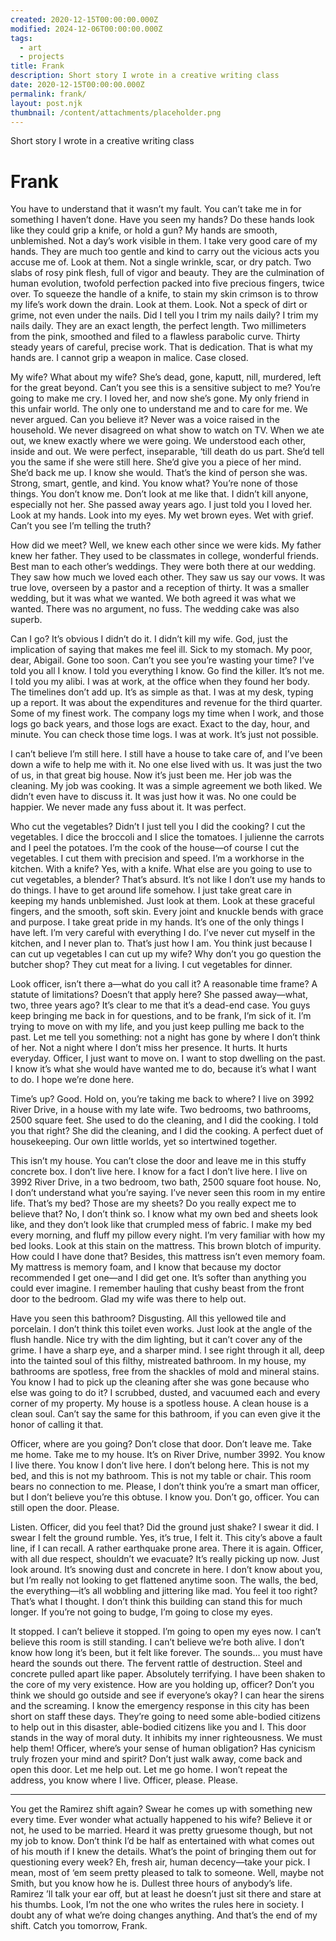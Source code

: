 ```yaml
---
created: 2020-12-15T00:00:00.000Z
modified: 2024-12-06T00:00:00.000Z
tags:
  - art
  - projects
title: Frank
description: Short story I wrote in a creative writing class
date: 2020-12-15T00:00:00.000Z
permalink: frank/
layout: post.njk
thumbnail: /content/attachments/placeholder.png
---
```


Short story I wrote in a creative writing class

# Frank

You have to understand that it wasn’t my fault. You can’t take me in for something I haven’t done. Have you seen my hands? Do these hands look like they could grip a knife, or hold a gun? My hands are smooth, unblemished. Not a day’s work visible in them. I take very good care of my hands. They are much too gentle and kind to carry out the vicious acts you accuse me of. Look at them. Not a single wrinkle, scar, or dry patch. Two slabs of rosy pink flesh, full of vigor and beauty. They are the culmination of human evolution, twofold perfection packed into five precious fingers, twice over. To squeeze the handle of a knife, to stain my skin crimson is to throw my life’s work down the drain. Look at them. Look. Not a speck of dirt or grime, not even under the nails. Did I tell you I trim my nails daily? I trim my nails daily. They are an exact length, the perfect length. Two millimeters from the pink, smoothed and filed to a flawless parabolic curve. Thirty steady years of careful, precise work. That is dedication. That is what my hands are. I cannot grip a weapon in malice. Case closed.

My wife? What about my wife? She’s dead, gone, kaputt, nill, murdered, left for the great beyond. Can’t you see this is a sensitive subject to me? You’re going to make me cry. I loved her, and now she’s gone. My only friend in this unfair world. The only one to understand me and to care for me. We never argued. Can you believe it? Never was a voice raised in the household. We never disagreed on what show to watch on TV. When we ate out, we knew exactly where we were going. We understood each other, inside and out. We were perfect, inseparable, ‘till death do us part. She’d tell you the same if she were still here. She’d give you a piece of her mind. She’d back me up. I know she would. That’s the kind of person she was. Strong, smart, gentle, and kind. You know what? You’re none of those things. You don’t know me. Don’t look at me like that. I didn’t kill anyone, especially not her. She passed away years ago. I just told you I loved her. Look at my hands. Look into my eyes. My wet brown eyes. Wet with grief. Can’t you see I’m telling the truth?

How did we meet? Well, we knew each other since we were kids. My father knew her father. They used to be classmates in college, wonderful friends. Best man to each other’s weddings. They were both there at our wedding. They saw how much we loved each other. They saw us say our vows. It was true love, overseen by a pastor and a reception of thirty. It was a smaller wedding, but it was what we wanted. We both agreed it was what we wanted. There was no argument, no fuss. The wedding cake was also superb.

Can I go? It’s obvious I didn’t do it. I didn’t kill my wife. God, just the implication of saying that makes me feel ill. Sick to my stomach. My poor, dear, Abigail. Gone too soon. Can’t you see you’re wasting your time? I’ve told you all I know. I told you everything I know. Go find the killer. It’s not me. I told you my alibi. I was at work, at the office when they found her body. The timelines don’t add up. It’s as simple as that. I was at my desk, typing up a report. It was about the expenditures and revenue for the third quarter. Some of my finest work. The company logs my time when I work, and those logs go back years, and those logs are exact. Exact to the day, hour, and minute. You can check those time logs. I was at work. It’s just not possible.

I can’t believe I’m still here. I still have a house to take care of, and I’ve been down a wife to help me with it. No one else lived with us. It was just the two of us, in that great big house. Now it’s just been me. Her job was the cleaning. My job was cooking. It was a simple agreement we both liked. We didn’t even have to discuss it. It was just how it was. No one could be happier. We never made any fuss about it. It was perfect.

Who cut the vegetables? Didn’t I just tell you I did the cooking? I cut the vegetables. I dice the broccoli and I slice the tomatoes. I julienne the carrots and I peel the potatoes. I’m the cook of the house—of course I cut the vegetables. I cut them with precision and speed. I’m a workhorse in the kitchen. With a knife? Yes, with a knife. What else are you going to use to cut vegetables, a blender? That’s absurd. It’s not like I don’t use my hands to do things. I have to get around life somehow. I just take great care in keeping my hands unblemished. Just look at them. Look at these graceful fingers, and the smooth, soft skin. Every joint and knuckle bends with grace and purpose. I take great pride in my hands. It’s one of the only things I have left. I’m very careful with everything I do. I’ve never cut myself in the kitchen, and I never plan to. That’s just how I am. You think just because I can cut up vegetables I can cut up my wife? Why don’t you go question the butcher shop? They cut meat for a living. I cut vegetables for dinner.

Look officer, isn’t there a—what do you call it? A reasonable time frame? A statute of limitations? Doesn’t that apply here? She passed away—what, two, three years ago? It’s clear to me that it’s a dead-end case. You guys keep bringing me back in for questions, and to be frank, I’m sick of it. I’m trying to move on with my life, and you just keep pulling me back to the past. Let me tell you something: not a night has gone by where I don’t think of her. Not a night where I don’t miss her presence. It hurts. It hurts everyday. Officer, I just want to move on. I want to stop dwelling on the past. I know it’s what she would have wanted me to do, because it’s what I want to do. I hope we’re done here.

Time’s up? Good. Hold on, you’re taking me back to where? I live on 3992 River Drive, in a house with my late wife. Two bedrooms, two bathrooms, 2500 square feet. She used to do the cleaning, and I did the cooking. I told you that right? She did the cleaning, and I did the cooking. A perfect duet of housekeeping. Our own little worlds, yet so intertwined together.

This isn’t my house. You can’t close the door and leave me in this stuffy concrete box. I don’t live here. I know for a fact I don’t live here. I live on 3992 River Drive, in a two bedroom, two bath, 2500 square foot house. No, I don’t understand what you’re saying. I’ve never seen this room in my entire life. That’s my bed? Those are my sheets? Do you really expect me to believe that? No, I don’t think so. I know what my own bed and sheets look like, and they don’t look like that crumpled mess of fabric. I make my bed every morning, and fluff my pillow every night. I’m very familiar with how my bed looks. Look at this stain on the mattress. This brown blotch of impurity. How could I have done that? Besides, this mattress isn’t even memory foam. My mattress is memory foam, and I know that because my doctor recommended I get one—and I did get one. It’s softer than anything you could ever imagine. I remember hauling that cushy beast from the front door to the bedroom. Glad my wife was there to help out.

Have you seen this bathroom? Disgusting. All this yellowed tile and porcelain. I don’t think this toilet even works. Just look at the angle of the flush handle. Nice try with the dim lighting, but it can’t cover any of the grime. I have a sharp eye, and a sharper mind. I see right through it all, deep into the tainted soul of this filthy, mistreated bathroom. In my house, my bathrooms are spotless, free from the shackles of mold and mineral stains. You know I had to pick up the cleaning after she was gone because who else was going to do it? I scrubbed, dusted, and vacuumed each and every corner of my property. My house is a spotless house. A clean house is a clean soul. Can’t say the same for this bathroom, if you can even give it the honor of calling it that.

Officer, where are you going? Don’t close that door. Don’t leave me. Take me home. Take me to my house. It’s on River Drive, number 3992. You know I live there. You know I don’t live here. I don’t belong here. This is not my bed, and this is not my bathroom. This is not my table or chair. This room bears no connection to me. Please, I don’t think you’re a smart man officer, but I don’t believe you’re this obtuse. I know you. Don’t go, officer. You can still open the door. Please.

Listen. Officer, did you feel that? Did the ground just shake? I swear it did. I swear I felt the ground rumble. Yes, it’s true, I felt it. This city’s above a fault line, if I can recall. A rather earthquake prone area. There it is again. Officer, with all due respect, shouldn’t we evacuate? It’s really picking up now. Just look around. It’s snowing dust and concrete in here. I don’t know about you, but I’m really not looking to get flattened anytime soon. The walls, the bed, the everything—it’s all wobbling and jittering like mad. You feel it too right? That’s what I thought. I don’t think this building can stand this for much longer. If you’re not going to budge, I’m going to close my eyes.

It stopped. I can’t believe it stopped. I’m going to open my eyes now. I can’t believe this room is still standing. I can’t believe we’re both alive. I don’t know how long it’s been, but it felt like forever. The sounds… you must have heard the sounds out there. The fervent rattle of destruction. Steel and concrete pulled apart like paper. Absolutely terrifying. I have been shaken to the core of my very existence. How are you holding up, officer? Don’t you think we should go outside and see if everyone’s okay? I can hear the sirens and the screaming. I know the emergency response in this city has been short on staff these days. They’re going to need some able-bodied citizens to help out in this disaster, able-bodied citizens like you and I. This door stands in the way of moral duty. It inhibits my inner righteousness. We must help them! Officer, where’s your sense of human obligation? Has cynicism truly frozen your mind and spirit? Don’t just walk away, come back and open this door. Let me help out. Let me go home. I won’t repeat the address, you know where I live. Officer, please. Please.

---

You get the Ramirez shift again? Swear he comes up with something new every time. Ever wonder what actually happened to his wife? Believe it or not, he used to be married. Heard it was pretty gruesome though, but not my job to know. Don’t think I’d be half as entertained with what comes out of his mouth if I knew the details.
What’s the point of bringing them out for questioning every week? Eh, fresh air, human decency—take your pick. I mean, most of ‘em seem pretty pleased to talk to someone. Well, maybe not Smith, but you know how he is. Dullest three hours of anybody’s life. Ramirez ’ll talk your ear off, but at least he doesn’t just sit there and stare at his thumbs. Look, I’m not the one who writes the rules here in society. I doubt any of what we’re doing changes anything. And that’s the end of my shift. Catch you tomorrow, Frank.
